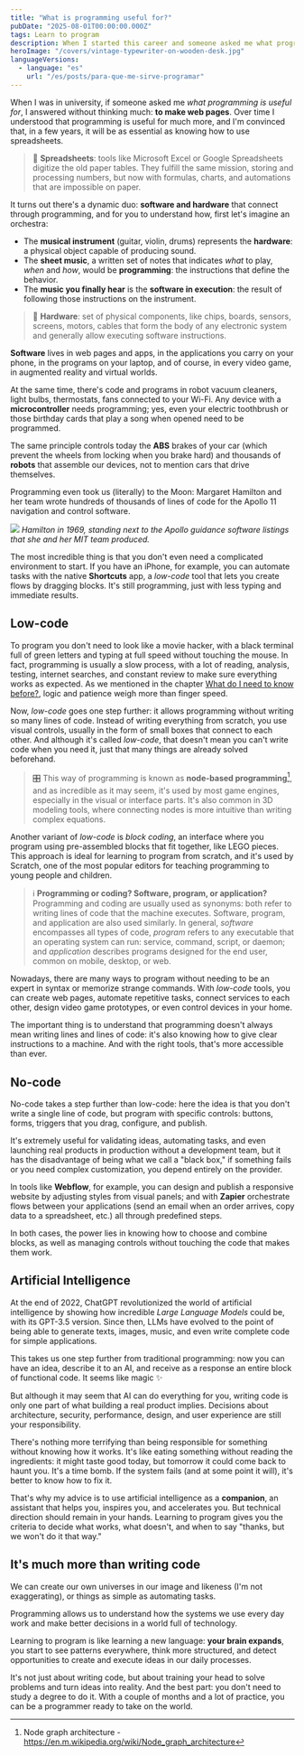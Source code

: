 ```yaml
---
title: "What is programming useful for?"
pubDate: "2025-08-01T00:00:00.000Z"
tags: Learn to program
description: When I started this career and someone asked me what programming is useful for, I answered without thinking much: to make web pages. Over time I understood that programming is useful for much more, and I'm convinced that, in a few years, it will be as essential as knowing how to use spreadsheets.
heroImage: "/covers/vintage-typewriter-on-wooden-desk.jpg"
languageVersions:
  - language: "es"
    url: "/es/posts/para-que-me-sirve-programar"
---
```


When I was in university, if someone asked me *what programming is useful for*, I answered without thinking much: **to make web pages**. Over time I understood that programming is useful for much more, and I'm convinced that, in a few years, it will be as essential as knowing how to use spreadsheets.

> 🥦 **Spreadsheets**: tools like Microsoft Excel or Google Spreadsheets digitize the old paper tables. They fulfill the same mission, storing and processing numbers, but now with formulas, charts, and automations that are impossible on paper.

It turns out there's a dynamic duo: **software and hardware** that connect through programming, and for you to understand how, first let's imagine an orchestra:

* The **musical instrument** (guitar, violin, drums) represents the **hardware**: a physical object capable of producing sound.
* The **sheet music**, a written set of notes that indicates *what* to play, *when* and *how*, would be **programming**: the instructions that define the behavior.
* The **music you finally hear** is the **software in execution**: the result of following those instructions on the instrument.

> 🔧 **Hardware**: set of physical components, like chips, boards, sensors, screens, motors, cables that form the body of any electronic system and generally allow executing software instructions.

**Software** lives in web pages and apps, in the applications you carry on your phone, in the programs on your laptop, and of course, in every video game, in augmented reality and virtual worlds.

At the same time, there's code and programs in robot vacuum cleaners, light bulbs, thermostats, fans connected to your Wi-Fi. Any device with a **microcontroller** needs programming; yes, even your electric toothbrush or those birthday cards that play a song when opened need to be programmed.

The same principle controls today the **ABS** brakes of your car (which prevent the wheels from locking when you brake hard) and thousands of **robots** that assemble our devices, not to mention cars that drive themselves.

Programming even took us (literally) to the Moon: Margaret Hamilton and her team wrote hundreds of thousands of lines of code for the Apollo 11 navigation and control software.

![](/images/posts/es/para-que-me-sirve-programar/margaret-hamilton.jpg)
*Hamilton in 1969, standing next to the Apollo guidance software listings that she and her MIT team produced.*

The most incredible thing is that you don't even need a complicated environment to start. If you have an iPhone, for example, you can automate tasks with the native **Shortcuts** app, a *low-code* tool that lets you create flows by dragging blocks. It's still programming, just with less typing and immediate results.

## Low-code
To program you don't need to look like a movie hacker, with a black terminal full of green letters and typing at full speed without touching the mouse. In fact, programming is usually a slow process, with a lot of reading, analysis, testing, internet searches, and constant review to make sure everything works as expected. As we mentioned in the chapter [What do I need to know before?](/posts/what-you-need-to-know-before-programming/), logic and patience weigh more than finger speed.

Now, *low-code* goes one step further: it allows programming without writing so many lines of code. Instead of writing everything from scratch, you use visual controls, usually in the form of small boxes that connect to each other. And although it's called *low-code*, that doesn't mean you can't write code when you need it, just that many things are already solved beforehand.

> 🎛️ This way of programming is known as **node-based programming**[^1], and as incredible as it may seem, it's used by most game engines, especially in the visual or interface parts. It's also common in 3D modeling tools, where connecting nodes is more intuitive than writing complex equations.

Another variant of *low-code* is *block coding*, an interface where you program using pre-assembled blocks that fit together, like LEGO pieces. This approach is ideal for learning to program from scratch, and it's used by Scratch, one of the most popular editors for teaching programming to young people and children.

> ℹ️ **Programming or coding? Software, program, or application?** Programming and coding are usually used as synonyms: both refer to writing lines of code that the machine executes. Software, program, and application are also used similarly. In general, *software* encompasses all types of code, *program* refers to any executable that an operating system can run: service, command, script, or daemon; and *application* describes programs designed for the end user, common on mobile, desktop, or web.

Nowadays, there are many ways to program without needing to be an expert in syntax or memorize strange commands. With *low-code* tools, you can create web pages, automate repetitive tasks, connect services to each other, design video game prototypes, or even control devices in your home.

The important thing is to understand that programming doesn't always mean writing lines and lines of code: it's also knowing how to give clear instructions to a machine. And with the right tools, that's more accessible than ever.

## No-code
No-code takes a step further than low-code: here the idea is that you don't write a single line of code, but program with specific controls: buttons, forms, triggers that you drag, configure, and publish.

It's extremely useful for validating ideas, automating tasks, and even launching real products in production without a development team, but it has the disadvantage of being what we call a "black box," if something fails or you need complex customization, you depend entirely on the provider.

In tools like **Webflow**, for example, you can design and publish a responsive website by adjusting styles from visual panels; and with **Zapier** orchestrate flows between your applications (send an email when an order arrives, copy data to a spreadsheet, etc.) all through predefined steps.

In both cases, the power lies in knowing how to choose and combine blocks, as well as managing controls without touching the code that makes them work.

## Artificial Intelligence
At the end of 2022, ChatGPT revolutionized the world of artificial intelligence by showing how incredible *Large Language Models* could be, with its GPT-3.5 version. Since then, LLMs have evolved to the point of being able to generate texts, images, music, and even write complete code for simple applications.

This takes us one step further from traditional programming: now you can have an idea, describe it to an AI, and receive as a response an entire block of functional code. It seems like magic ✨

But although it may seem that AI can do everything for you, writing code is only one part of what building a real product implies. Decisions about architecture, security, performance, design, and user experience are still your responsibility.

There's nothing more terrifying than being responsible for something without knowing how it works. It's like eating something without reading the ingredients: it might taste good today, but tomorrow it could come back to haunt you. It's a time bomb. If the system fails (and at some point it will), it's better to know how to fix it.

That's why my advice is to use artificial intelligence as a **companion**, an assistant that helps you, inspires you, and accelerates you. But technical direction should remain in your hands. Learning to program gives you the criteria to decide what works, what doesn't, and when to say "thanks, but we won't do it that way."

## It's much more than writing code
We can create our own universes in our image and likeness (I'm not exaggerating), or things as simple as automating tasks.

Programming allows us to understand how the systems we use every day work and make better decisions in a world full of technology.

Learning to program is like learning a new language: **your brain expands**, you start to see patterns everywhere, think more structured, and detect opportunities to create and execute ideas in our daily processes.

It's not just about writing code, but about training your head to solve problems and turn ideas into reality. And the best part: you don't need to study a degree to do it. With a couple of months and a lot of practice, you can be a programmer ready to take on the world.

[^1]: Node graph architecture - https://en.m.wikipedia.org/wiki/Node_graph_architecture

